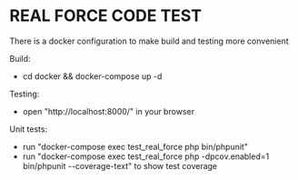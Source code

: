 # REAL FORCE CODE TEST

There is a docker configuration to make build and testing more convenient

Build:
- cd docker && docker-compose up -d

Testing:
- open "http://localhost:8000/" in your browser

Unit tests:
- run "docker-compose exec test_real_force php bin/phpunit"
- run "docker-compose exec test_real_force php -dpcov.enabled=1 bin/phpunit --coverage-text" to show test coverage

